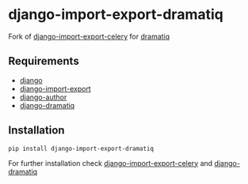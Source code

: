 # django-import-export-dramatiq
Fork of [django-import-export-celery] for [dramatiq]


## Requirements
* [django]
* [django-import-export]
* [django-author]
* [django-dramatiq]


## Installation
    pip install django-import-export-dramatiq
For further installation check [django-import-export-celery] and [django-dramatiq]

[django-import-export-celery]: https://github.com/auto-mat/django-import-export-celery
[dramatiq]: https://dramatiq.io
[django]: http://djangoproject.com/
[django-import-export]: https://github.com/django-import-export/django-import-export
[django-author]: https://github.com/lambdalisue/django-author
[django-dramatiq]: https://github.com/bogdanp/django_dramatiq
